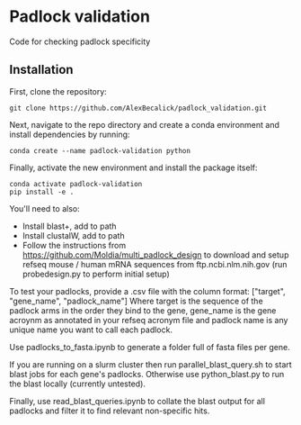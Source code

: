 # Padlock validation
Code for checking padlock specificity

## Installation
First, clone the repository:
```
git clone https://github.com/AlexBecalick/padlock_validation.git
```

Next, navigate to the repo directory and create a conda environment and install dependencies by running:
```
conda create --name padlock-validation python
```

Finally, activate the new environment and install the package itself:
```
conda activate padlock-validation
pip install -e .
```

You'll need to also:
+ Install blast+, add to path
+ Install clustalW, add to path
+ Follow the instructions from https://github.com/Moldia/multi_padlock_design to download and setup refseq mouse / human mRNA sequences from ftp.ncbi.nlm.nih.gov (run probedesign.py to perform initial setup)

To test your padlocks, provide a .csv file with the column format:
["target", "gene_name", "padlock_name"]
Where target is the sequence of the padlock arms in the order they bind to the gene, gene_name is the gene acroynm as annotated in your refseq acronym file and padlock name is any unique name you want to call each padlock.

Use padlocks_to_fasta.ipynb to generate a folder full of fasta files per gene. 

If you are running on a slurm cluster then run parallel_blast_query.sh to start blast jobs for each gene's padlocks.
Otherwise use python_blast.py to run the blast locally (currently untested).

 Finally, use read_blast_queries.ipynb to collate the blast output for all padlocks and filter it to find relevant non-specific hits.
